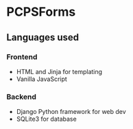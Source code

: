 # PCPSForms

## Languages used
### Frontend
- HTML and Jinja for templating
- Vanilla JavaScript

### Backend
- Django Python framework for web dev
- SQLite3 for database
